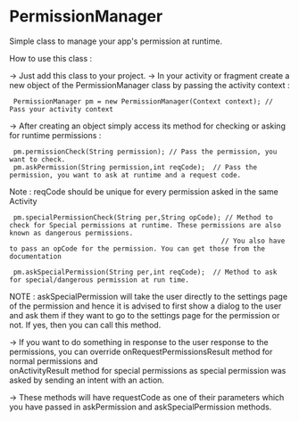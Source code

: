 # PermissionManager
Simple class to manage your app's permission at runtime.

How to use this class :

-> Just add this class to your project.
-> In your activity or fragment create a new object of the PermissionManager class by passing the activity context :

     PermissionManager pm = new PermissionManager(Context context); // Pass your activity context 
   
-> After creating an object simply access its method for checking or asking for runtime permissions :

     pm.permissionCheck(String permission); // Pass the permission, you want to check.
     pm.askPermission(String permission,int reqCode);  // Pass the permission, you want to ask at runtime and a request code. 
   
   Note : reqCode should be unique for every permission asked in the same Activity
   
     pm.specialPermissionCheck(String per,String opCode); // Method to check for Special permissions at runtime. These permissions are also known as dangerous permissions.
                                                         // You also have to pass an opCode for the permission. You can get those from the documentation 
                                                        
     pm.askSpecialPermission(String per,int reqCode);  // Method to ask for special/dangerous permission at run time.   

   NOTE : askSpecialPermission will take the user directly to the settings page of the permission and hence it is advised to first show a dialog to the user and ask them if they             want to go to the settings page for the permission or not. If yes, then you can call this method.
  
  
  -> If you want to do something in response to the user response to the permissions, you can override onRequestPermissionsResult method for normal permissions and   
     onActivityResult method for special permissions as special permission was asked by sending an intent with an action.
     
  -> These methods will have requestCode as one of their parameters which you have passed in askPermission and askSpecialPermission methods.
     
      
     
  
  

